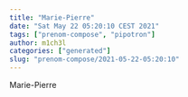 ```yaml
---
title: "Marie-Pierre"
date: "Sat May 22 05:20:10 CEST 2021"
tags: ["prenom-compose", "pipotron"]
author: m1ch3l
categories: ["generated"]
slug: "prenom-compose/2021-05-22-05:20:10"
---
```


Marie-Pierre
